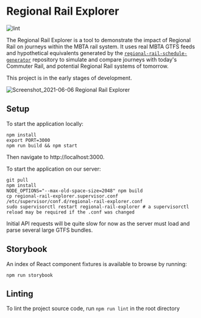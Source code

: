 # Regional Rail Explorer
![lint](https://github.com/transitmatters/regional-rail-explorer/workflows/lint/badge.svg)

The Regional Rail Explorer is a tool to demonstrate the impact of Regional Rail on journeys within the MBTA rail system. It uses real MBTA GTFS feeds and hypothetical equivalents generated by the [`regional-rail-schedule-generator`](https://github.com/transitmatters/regional-rail-schedule-generator) repository to simulate and compare journeys with today's Commuter Rail, and potential Regional Rail systems of tomorrow.

This project is in the early stages of development.

![Screenshot_2021-06-06 Regional Rail Explorer](https://user-images.githubusercontent.com/2208769/120929859-b8b3b800-c6b8-11eb-8ed3-84a73ddff88b.png)


## Setup

To start the application locally:

```
npm install
export PORT=3000
npm run build && npm start
```
Then navigate to http://localhost:3000.

To start the application on our server:
```
git pull
npm install
NODE_OPTIONS="--max-old-space-size=2048" npm build
cp regional-rail-explorer.supervisor.conf /etc/supervisor/conf.d/regional-rail-explorer.conf
sudo supervisorctl restart regional-rail-explorer # a supervisorctl reload may be required if the .conf was changed
```

Initial API requests will be quite slow for now as the server must load and parse several large GTFS bundles.

## Storybook

An index of React component fixtures is available to browse by running:

```
npm run storybook
```

## Linting

To lint the project source code, run `npm run lint` in the root directory
